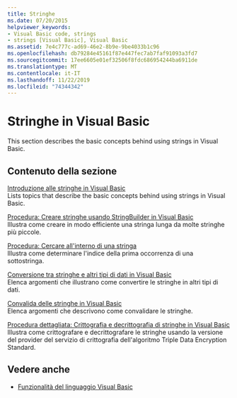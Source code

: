 ```yaml
---
title: Stringhe
ms.date: 07/20/2015
helpviewer_keywords:
- Visual Basic code, strings
- strings [Visual Basic], Visual Basic
ms.assetid: 7e4c777c-ad69-46e2-8b9e-9be4033b1c96
ms.openlocfilehash: db79284e45161f87e447fec7ab7faf91093a3fd7
ms.sourcegitcommit: 17ee6605e01ef32506f8fdc686954244ba6911de
ms.translationtype: MT
ms.contentlocale: it-IT
ms.lasthandoff: 11/22/2019
ms.locfileid: "74344342"
---
```

# <a name="strings-in-visual-basic"></a>Stringhe in Visual Basic
This section describes the basic concepts behind using strings in Visual Basic.  
  
## <a name="in-this-section"></a>Contenuto della sezione  
 [Introduzione alle stringhe in Visual Basic](../../../../visual-basic/programming-guide/language-features/strings/introduction-to-strings.md)  
 Lists topics that describe the basic concepts behind using strings in Visual Basic.  
  
 [Procedura: Creare stringhe usando StringBuilder in Visual Basic](../../../../visual-basic/programming-guide/language-features/strings/how-to-create-strings-using-a-stringbuilder.md)  
 Illustra come creare in modo efficiente una stringa lunga da molte stringhe più piccole.  
  
 [Procedura: Cercare all'interno di una stringa](../../../../visual-basic/programming-guide/language-features/strings/how-to-search-within-a-string.md)  
 Illustra come determinare l'indice della prima occorrenza di una sottostringa.  
  
 [Conversione tra stringhe e altri tipi di dati in Visual Basic](../../../../visual-basic/programming-guide/language-features/strings/converting-between-strings-and-other-data-types.md)  
 Elenca argomenti che illustrano come convertire le stringhe in altri tipi di dati.  
  
 [Convalida delle stringhe in Visual Basic](../../../../visual-basic/programming-guide/language-features/strings/validating-strings.md)  
 Elenca argomenti che descrivono come convalidare le stringhe.  
  
 [Procedura dettagliata: Crittografia e decrittografia di stringhe in Visual Basic](../../../../visual-basic/programming-guide/language-features/strings/walkthrough-encrypting-and-decrypting-strings.md)  
 Illustra come crittografare e decrittografare le stringhe usando la versione del provider del servizio di crittografia dell'algoritmo Triple Data Encryption Standard.  
  
## <a name="see-also"></a>Vedere anche

- [Funzionalità del linguaggio Visual Basic](../../../../visual-basic/programming-guide/language-features/index.md)
